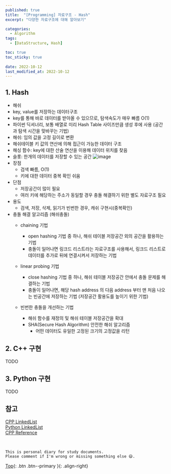 ```yaml
---
published: true
title:  "[Programming] 자료구조 - Hash"
excerpt: "다양한 자료구조에 대해 알아보기"

categories:
  - Algorithm
tags:
  - [DataStructure, Hash]

toc: true
toc_sticky: true
 
date: 2022-10-12
last_modified_at: 2022-10-12
---
```


## 1. Hash

- 해쉬
- key, value를 저장하는 데이터구조
- key를 통해 바로 데이터를 받아올 수 있으므로, 탐색속도가 매우 빠름 O(1)
- 파이썬 딕셔너리, 보통 배열로 미리 Hash Table 사이즈만큼 생성 후에 사용 (공간과 탐색 시간을 맞바꾸는 기법)
- 해쉬: 임의 값을 고정 길이로 변환
- 해쉬테이블 키 값의 연산에 의해 접근이 가능한 데이터 구조
- 해싱 함수: key에 대한 산술 연산을 이용해 데이터 위치를 찾음
- 슬롯: 한개의 데이터를 저장할 수 있는 공간
![image](https://user-images.githubusercontent.com/23397039/194878598-f8427961-c24f-4771-9a2d-22201fb0a3e2.png)
- 장점
    - 검색 빠름, O(1)
    - 키에 대한 데이터 중복 확인 쉬움
- 단점
    - 저장공간이 많이 필요
    - 여러 키에 해당하는 주소가 동일할 경우 충돌 해결하기 위한 별도 자료구조 필요
- 용도
    - 검색, 저장, 삭제, 읽기가 빈번한 경우, 캐쉬 구현시(중복확인)
- 충돌 해결 알고리즘 (해쉬충돌)
    - chaining 기법
        - open hashing 기법 중 하나, 해쉬 테이블 저장공간 외의 공간을 활용하는 기법
        - 충돌이 일어나면 링크드 리스트라는 자료구조를 사용해서, 링크드 리스트로 데이터를 추가로 뒤에 연결시켜서 저장하는 기법
        
    - linear probing 기법
        - close hashing 기법 중 하나, 해쉬 테이블 저장공간 안에서 충돌 문제를 해결하는 기법
        - 충돌이 일어나면, 해당 hash address 의 다음 address 부터 맨 처음 나오는 빈공간에 저장하는 기법 (저장공간 활용도를 높이기 위한 기법)
    
    - 빈번한 충돌을 개선하는 기법
        - 해쉬 함수를 재정의 및 해쉬 테이블 저장공간을 확대
        - SHA(Secure Hash Algorithm) 안전한 해쉬 알고리즘
            - 어떤 데이터도 유일한 고정된 크기의 고정값을 리턴

## 2. C++ 구현
TODO

## 3. Python 구현
TODO


## 참고
[CPP LinkedList](https://velog.io/@alslahdk/C-STL-linked-list)  
[Python LinkedList](https://www.educative.io/answers/how-to-create-a-linked-list-in-python)  
[CPP Reference](https://en.cppreference.com/w/cpp/utility/hash)

<br>

    This is personal diary for study documents.
    Please comment if I'm wrong or missing something else 😄. 

[Top](#){: .btn .btn--primary }{: .align-right}